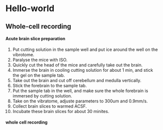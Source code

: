 # Hello-world

## Whole-cell recording
#### Acute brain slice preparation
1. Put cutting solution in the sample well and put ice around the well on the vibrotome.
2. Paralyse the mice with ISO.
3. Quickly cut the head of the mice and carefully take out the brain.
4. Immerse the brain in cooling cutting solution for about 1 min, and stick the gel on the sample tab.
5. Take out the brain and cut off cerebellum and medulla vertically.
6. Stick the forebrain to the sample tab.
7. Put the sample tab in the well, and make sure the whole forebrain is immersed by cutting solution.
8. Take on the vibratome, adjuste parameters to 300um and 0.9mm/s.
9. Collect brain slices to warmed ACSF.
10. Incubate these brain slices for about 30 minites.

#### whole cell recording
